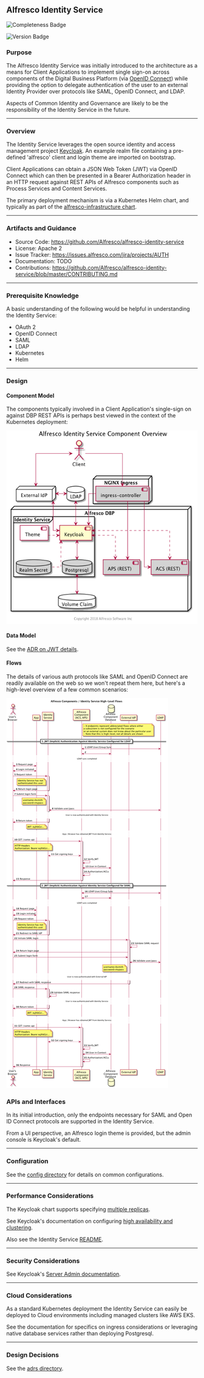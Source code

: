 ## Alfresco Identity Service

![Completeness Badge](https://img.shields.io/badge/Document_Level-In_Progress-yellow.svg?style=flat-square)

![Version Badge](https://img.shields.io/badge/Version-Future-blue.svg?style=flat-square)

### Purpose
The Alfresco Identity Service was initially introduced to the architecture as a means for Client Applications to implement single sign-on
across components of the Digital Business Platform (via [OpenID Connect](https://openid.net/connect/)) while providing the option to 
delegate authentication of the user to an external Identity Provider over protocols like SAML, OpenID Connect, and LDAP.

Aspects of Common Identity and Governance are likely to be the responsibility of the Identity Service in the future.

*** 

### Overview
The Identity Service leverages the open source identity and access management project [Keycloak](https://www.keycloak.org/).  An example
realm file containing a pre-defined 'alfresco' client and login theme are imported on bootstrap.

Client Applications can obtain a JSON Web Token (JWT) via OpenID Connect which can then be presented in a Bearer Authorization header
in an HTTP request against REST APIs of Alfresco components such as Process Services and Content Services.

The primary deployment mechanism is via a Kubernetes Helm chart, and typically as part of the [alfresco-infrastructure chart](https://github.com/Alfresco/alfresco-infrastructure-deployment).

*** 

### Artifacts and Guidance

* Source Code: https://github.com/Alfresco/alfresco-identity-service
* License: Apache 2
* Issue Tracker: https://issues.alfresco.com/jira/projects/AUTH
* Documentation: TODO
* Contributions: https://github.com/Alfresco/alfresco-identity-service/blob/master/CONTRIBUTING.md

*** 

### Prerequisite Knowledge
A basic understanding of the following would be helpful in understanding the Identity Service:
* OAuth 2
* OpenID Connect
* SAML
* LDAP
* Kubernetes
* Helm

*** 

### Design

#### Component Model

The components typically involved in a Client Application's single-sign on against DBP REST APIs is perhaps best viewed in the
context of the Kubernetes deployment:

![Alfresco Identity Service Components](resource/component/identity-service-components.png "Alfresco Identity Service Components")

#### Data Model

See the [ADR on JWT details](adrs/0001-Internal-JWT-Token-Details.md).

#### Flows

The details of various auth protocols like SAML and OpenID Connect are readily available on the web so we won't repeat them here,
but here's a high-level overview of a few common scenarios:

![Alfresco Identity Service High-Level Auth Sequences](resource/sequence/high-level-auth-sequences.png "Alfresco Identity Service High-Level Auth Sequences")

### APIs and Interfaces

In its initial introduction, only the endpoints necessary for SAML and Open ID Connect protocols are supported in the Identity Service.

From a UI perspective, an Alfresco login theme is provided, but the admin console is Keycloak's default.

*** 

### Configuration

See the [config directory](config) for details on common configurations.

*** 

### Performance Considerations

The Keycloak chart supports specifying [multiple replicas](https://github.com/helm/charts/tree/master/stable/keycloak#high-availability-and-clustering).

See Keycloak's documentation on configuring [high availability and clustering](https://www.keycloak.org/docs/4.5/server_installation/#_clustering).

Also see the Identity Service [README](https://github.com/Alfresco/alfresco-identity-service#multiple-replicas-high-availability-and-clustering).

*** 

### Security Considerations

See Keycloak's [Server Admin documentation](https://www.keycloak.org/docs/4.5/server_admin/index.html#overview).

*** 

### Cloud Considerations

As a standard Kubernetes deployment the Identity Service can easily be deployed to Cloud environments including managed clusters like AWS
EKS.

See the documentation for specifics on ingress considerations or leveraging native database services rather than deploying Postgresql.

***

### Design Decisions

See the [adrs directory](adrs). 
